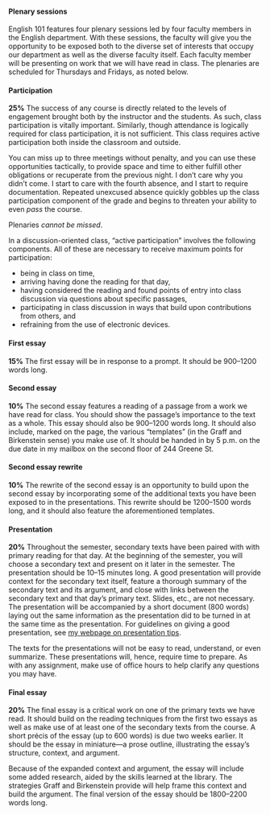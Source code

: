 #### Plenary sessions

English 101 features four plenary sessions led by four faculty members in the
English department. With these sessions, the faculty will give you the
opportunity to be exposed both to the diverse set of interests that occupy our
department as well as the diverse faculty itself. Each faculty member will be
presenting on work that we will have read in class. The plenaries are scheduled
for Thursdays and Fridays, as noted below. 

#### Participation

**25%** The success of any course is directly related to the levels of engagement
brought both by the instructor and the students. As such, class participation
is vitally important. Similarly, though attendance is logically required for
class participation, it is not sufficient. This class requires active
participation both inside the classroom and outside.  

You can miss up to three meetings without penalty, and you can use these
opportunities tactically, to provide space and time to either fulfill other
obligations or recuperate from the previous night. I don’t care why you didn’t
come. I start to care with the fourth absence, and I start to require
documentation. Repeated unexcused absence quickly gobbles up the class
participation component of the grade and begins to threaten your ability to
even *pass* the course.

Plenaries *cannot be missed*.

In a discussion-oriented class, “active participation” involves the following
components. All of these are necessary to receive maximum points for
participation:

* being in class on time,
* arriving having done the reading for that day,
* having considered the reading and found points of entry into class discussion via questions about specific passages,
* participating in class discussion in ways that build upon contributions from others, and
* refraining from the use of electronic devices.

#### First essay

**15%** The first essay will be in response to a prompt. It should be 900–1200 words
long.

#### Second essay

**10%** The second essay features a reading of a passage from a work we have
read for class. You should show the passage’s importance to the text as a
whole. This essay should also be 900–1200 words long. It should also
include, marked on the page, the various “templates” (in the Graff and
Birkenstein sense) you make use of. It should be handed in by 5 p.m. on the
due date in my mailbox on the second floor of 244 Greene St.

#### Second essay rewrite

**10%** The rewrite of the second essay is an opportunity to build upon the
second essay by incorporating some of the additional texts you have been
exposed to in the presentations. This rewrite should be 1200–1500 words
long, and it should also feature the aforementioned templates.

#### Presentation

**20%** Throughout the semester, secondary texts have been paired with with
primary reading for that day. At the beginning of the semester, you will
choose a secondary text and present on it later in the semester. The
presentation should be 10–15 minutes long. A good presentation will provide
context for the secondary text itself, feature a thorough summary of the
secondary text and its argument, and close with links between the secondary
text and that day’s primary text. Slides, etc., are not necessary.  The
presentation will be accompanied by a short document (800 words) laying out
the same information as the presentation did to be turned in at the same
time as the presentation. For guidelines on giving a good presentation, see [my
webpage on presentation tips](http://moacir.com/courses/presentation-tips/).

The texts for the presentations will not be easy to read, understand, or even
summarize. These presentations will, hence, require time to prepare. As with
any assignment, make use of office hours to help clarify any questions you may
have.

#### Final essay

**20%** The final essay is a critical work on one of the primary texts we have
read. It should build on the reading techniques from the first two essays
as well as make use of at least one of the secondary texts from the course.
A short précis of the essay (up to 600 words) is due two weeks earlier. It
should be the essay in miniature—a prose outline, illustrating the essay’s
structure, context, and argument.

Because of the expanded context and argument, the essay will include some added
research, aided by the skills learned at the library. The strategies Graff and
Birkenstein provide will help frame this context and build the argument.  The
final version of the essay should be 1800–2200 words long.
